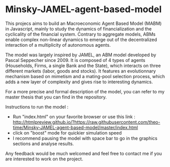 # Minsky-JAMEL-agent-based-model

This projecs aims to build an Macroeconomic Agent Based Model (MABM) in Javascript, mainly to study the dynamics of financialization and the cyclicality of the financial system. 
Contrary to aggregate models, ABMs  enable complex non-linear dynamics to emerge out of the decentralized interaction of a multiplicity of autonomous agents.

The model was largely inspired by JAMEL, an ABM model developed by Pascal Seppecher since 2009. It is composed of 4 types of agents (Households, Firms, a single Bank and the State), which interacts on three different markets (labor, goods and stocks). It features an evolutionnary mechanism based on mimetism and a mating-pool selection process, which adds a new layer of complexity and gives rise to interesting dynamics. 

For a more precise and formal description of the model, you can refer to my master thesis that you can find in the repository. 

Instructions to run the model :

- Run "index.html" on your favorite browser or use this link : http://htmlpreview.github.io/?https://raw.githubusercontent.com/theo-time/Minsky-JAMEL-agent-based-model/master/index.html
- click on "boost" mode for quickier simulation speed
- I recommend pausing the model with space bar to go in the graphics sections and analyse results.

Any feedback would be much welcomed and feel free to contact me if you are interested to work on the project. 

